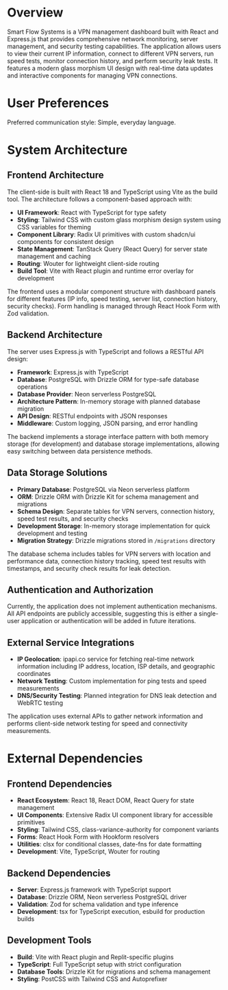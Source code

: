 # Overview

Smart Flow Systems is a VPN management dashboard built with React and Express.js that provides comprehensive network monitoring, server management, and security testing capabilities. The application allows users to view their current IP information, connect to different VPN servers, run speed tests, monitor connection history, and perform security leak tests. It features a modern glass morphism UI design with real-time data updates and interactive components for managing VPN connections.

# User Preferences

Preferred communication style: Simple, everyday language.

# System Architecture

## Frontend Architecture

The client-side is built with React 18 and TypeScript using Vite as the build tool. The architecture follows a component-based approach with:

- **UI Framework**: React with TypeScript for type safety
- **Styling**: Tailwind CSS with custom glass morphism design system using CSS variables for theming
- **Component Library**: Radix UI primitives with custom shadcn/ui components for consistent design
- **State Management**: TanStack Query (React Query) for server state management and caching
- **Routing**: Wouter for lightweight client-side routing
- **Build Tool**: Vite with React plugin and runtime error overlay for development

The frontend uses a modular component structure with dashboard panels for different features (IP info, speed testing, server list, connection history, security checks). Form handling is managed through React Hook Form with Zod validation.

## Backend Architecture

The server uses Express.js with TypeScript and follows a RESTful API design:

- **Framework**: Express.js with TypeScript
- **Database**: PostgreSQL with Drizzle ORM for type-safe database operations
- **Database Provider**: Neon serverless PostgreSQL
- **Architecture Pattern**: In-memory storage with planned database migration
- **API Design**: RESTful endpoints with JSON responses
- **Middleware**: Custom logging, JSON parsing, and error handling

The backend implements a storage interface pattern with both memory storage (for development) and database storage implementations, allowing easy switching between data persistence methods.

## Data Storage Solutions

- **Primary Database**: PostgreSQL via Neon serverless platform
- **ORM**: Drizzle ORM with Drizzle Kit for schema management and migrations
- **Schema Design**: Separate tables for VPN servers, connection history, speed test results, and security checks
- **Development Storage**: In-memory storage implementation for quick development and testing
- **Migration Strategy**: Drizzle migrations stored in `/migrations` directory

The database schema includes tables for VPN servers with location and performance data, connection history tracking, speed test results with timestamps, and security check results for leak detection.

## Authentication and Authorization

Currently, the application does not implement authentication mechanisms. All API endpoints are publicly accessible, suggesting this is either a single-user application or authentication will be added in future iterations.

## External Service Integrations

- **IP Geolocation**: ipapi.co service for fetching real-time network information including IP address, location, ISP details, and geographic coordinates
- **Network Testing**: Custom implementation for ping tests and speed measurements
- **DNS/Security Testing**: Planned integration for DNS leak detection and WebRTC testing

The application uses external APIs to gather network information and performs client-side network testing for speed and connectivity measurements.

# External Dependencies

## Frontend Dependencies
- **React Ecosystem**: React 18, React DOM, React Query for state management
- **UI Components**: Extensive Radix UI component library for accessible primitives
- **Styling**: Tailwind CSS, class-variance-authority for component variants
- **Forms**: React Hook Form with Hookform resolvers
- **Utilities**: clsx for conditional classes, date-fns for date formatting
- **Development**: Vite, TypeScript, Wouter for routing

## Backend Dependencies
- **Server**: Express.js framework with TypeScript support
- **Database**: Drizzle ORM, Neon serverless PostgreSQL driver
- **Validation**: Zod for schema validation and type inference
- **Development**: tsx for TypeScript execution, esbuild for production builds

## Development Tools
- **Build**: Vite with React plugin and Replit-specific plugins
- **TypeScript**: Full TypeScript setup with strict configuration
- **Database Tools**: Drizzle Kit for migrations and schema management
- **Styling**: PostCSS with Tailwind CSS and Autoprefixer